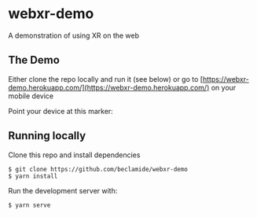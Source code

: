 # webxr-demo
A demonstration of using XR on the web


## The Demo
Either clone the repo locally and run it (see below) or go to [https://webxr-demo.herokuapp.com/](https://webxr-demo.herokuapp.com/) on your mobile device

Point your device at this marker:


## Running locally
Clone this repo and install dependencies
```
$ git clone https://github.com/beclamide/webxr-demo
$ yarn install
```

Run the development server with:
```
$ yarn serve
```
